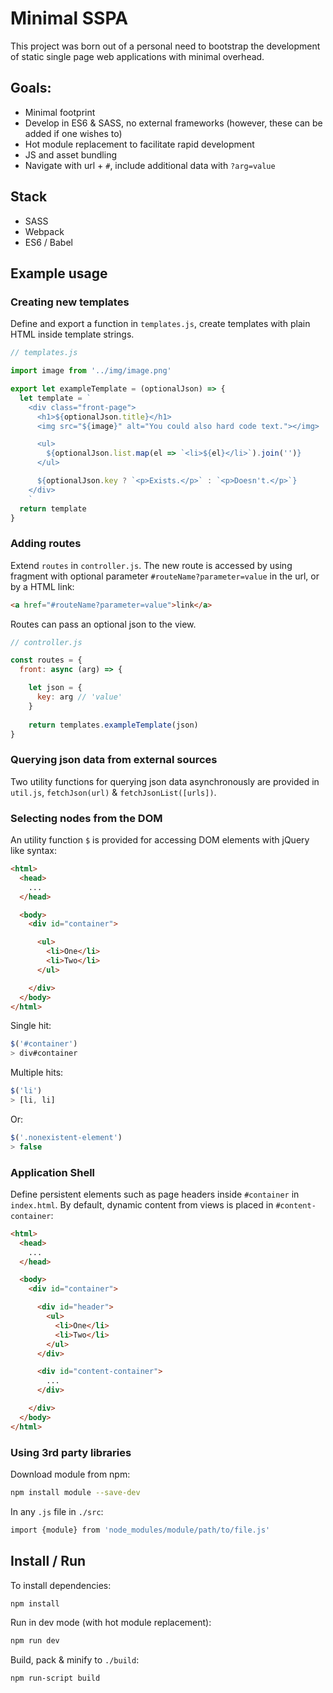 # Minimal SSPA

This project was born out of a personal need to bootstrap the development of static single page web applications with minimal overhead.

## Goals:

- Minimal footprint
- Develop in ES6 & SASS, no external frameworks (however, these can be added if one wishes to)
- Hot module replacement to facilitate rapid development
- JS and asset bundling
- Navigate with url + ``#``, include additional data with ``?arg=value``

## Stack
- SASS
- Webpack
- ES6 / Babel

## Example usage

### Creating new templates

Define and export a function in ``templates.js``, create templates with plain HTML inside template strings.

```JavaScript
// templates.js

import image from '../img/image.png'

export let exampleTemplate = (optionalJson) => {
  let template = `
    <div class="front-page">
      <h1>${optionalJson.title}</h1>
      <img src="${image}" alt="You could also hard code text."></img>

      <ul>
        ${optionalJson.list.map(el => `<li>${el}</li>`).join('')}
      </ul>

      ${optionalJson.key ? `<p>Exists.</p>` : `<p>Doesn't.</p>`}
    </div>
    `
  return template
}
```

### Adding routes

Extend ``routes`` in ``controller.js``. The new route is accessed by using fragment with optional parameter ``#routeName?parameter=value`` in the url, or by a HTML link:

```HTML
<a href="#routeName?parameter=value">link</a>
```

Routes can pass an optional json to the view.

```JavaScript
// controller.js

const routes = {
  front: async (arg) => {

    let json = {
      key: arg // 'value'
    }
    
    return templates.exampleTemplate(json)
}
```

### Querying json data from external sources

Two utility functions for querying json data asynchronously are provided in ``util.js``, ``fetchJson(url)`` & ``fetchJsonList([urls])``. 

### Selecting nodes from the DOM

An utility function ``$`` is provided for accessing DOM elements with jQuery like syntax:

```HTML
<html>
  <head>
    ...
  </head>

  <body>
    <div id="container">

      <ul>
        <li>One</li>
        <li>Two</li>
      </ul>

    </div>
  </body>
</html>
```

Single hit:

```JavaScript
$('#container')
> div#container
```

Multiple hits:

```JavaScript
$('li')
> [li, li]
```

Or:

```JavaScript
$('.nonexistent-element')
> false
```

### Application Shell

Define persistent elements such as page headers inside ``#container`` in ``index.html``. By default, dynamic content from views is placed in ``#content-container``:

```HTML
<html>
  <head>
    ...
  </head>

  <body>
    <div id="container">

      <div id="header">
        <ul>
          <li>One</li>
          <li>Two</li>
        </ul>
      </div>

      <div id="content-container">
        ...
      </div>

    </div>
  </body>
</html>
```

### Using 3rd party libraries

Download module from npm:

```bash
npm install module --save-dev
```

In any ``.js`` file in ``./src``:

```bash
import {module} from 'node_modules/module/path/to/file.js'
```


## Install / Run

To install dependencies:

```bash
npm install
```

Run in dev mode (with hot module replacement):

```bash
npm run dev
```

Build, pack & minify to ``./build``:

```bash
npm run-script build
```
